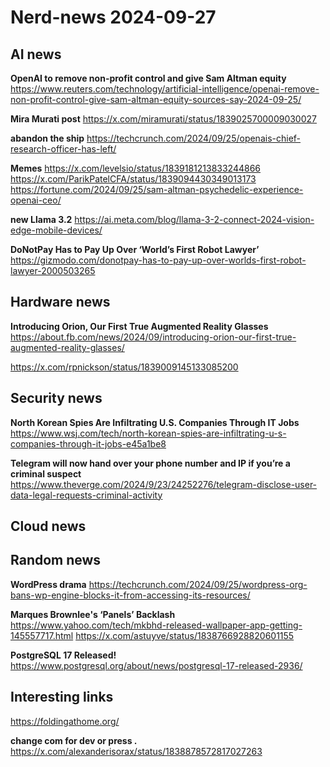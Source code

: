 # Nerd-news 2024-09-27

## AI news

**OpenAI to remove non-profit control and give Sam Altman equity**
https://www.reuters.com/technology/artificial-intelligence/openai-remove-non-profit-control-give-sam-altman-equity-sources-say-2024-09-25/

**Mira Murati post**
https://x.com/miramurati/status/1839025700009030027

**abandon the ship**
https://techcrunch.com/2024/09/25/openais-chief-research-officer-has-left/

**Memes**
https://x.com/levelsio/status/1839181213833244866
https://x.com/ParikPatelCFA/status/1839094430349013173
https://fortune.com/2024/09/25/sam-altman-psychedelic-experience-openai-ceo/

**new Llama 3.2**
https://ai.meta.com/blog/llama-3-2-connect-2024-vision-edge-mobile-devices/

**DoNotPay Has to Pay Up Over ‘World’s First Robot Lawyer’**
https://gizmodo.com/donotpay-has-to-pay-up-over-worlds-first-robot-lawyer-2000503265

## Hardware news

**Introducing Orion, Our First True Augmented Reality Glasses**
https://about.fb.com/news/2024/09/introducing-orion-our-first-true-augmented-reality-glasses/

https://x.com/rpnickson/status/1839009145133085200

## Security news

**North Korean Spies Are Infiltrating U.S. Companies Through IT Jobs**
https://www.wsj.com/tech/north-korean-spies-are-infiltrating-u-s-companies-through-it-jobs-e45a1be8

**Telegram will now hand over your phone number and IP if you’re a criminal suspect**
https://www.theverge.com/2024/9/23/24252276/telegram-disclose-user-data-legal-requests-criminal-activity

## Cloud news

## Random news

**WordPress drama**
https://techcrunch.com/2024/09/25/wordpress-org-bans-wp-engine-blocks-it-from-accessing-its-resources/

**Marques Brownlee's ‘Panels’ Backlash**
https://www.yahoo.com/tech/mkbhd-released-wallpaper-app-getting-145557717.html
https://x.com/astuyve/status/1838766928820601155

**PostgreSQL 17 Released!**
https://www.postgresql.org/about/news/postgresql-17-released-2936/

## Interesting links

https://foldingathome.org/

**change com for dev or press .**
https://x.com/alexanderisorax/status/1838878572817027263

